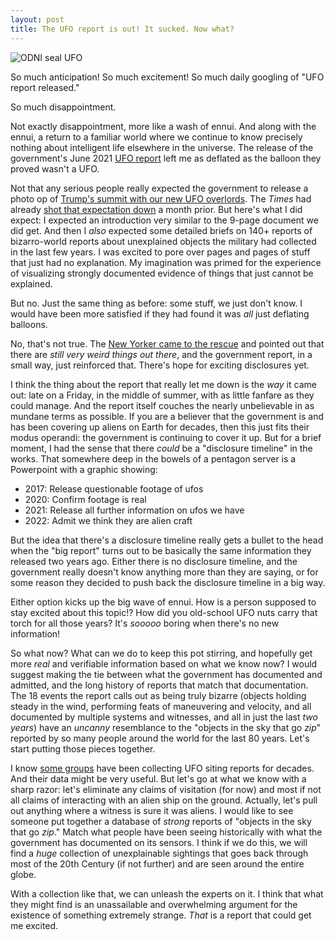 ```yaml
---
layout: post
title: The UFO report is out! It sucked. Now what?
---
```



![ODNI seal UFO](/ufo-guide/ufo-pics/ODNI-seal/ODNI-seal-ufo-sm.png "White dude looking at government conspiracy")

So much anticipation! So much excitement! So much daily googling of "UFO report released."

So much disappointment.

Not exactly disappointment, more like a wash of ennui. And along with the ennui, a return to a familiar world where we continue to know precisely nothing about intelligent life elsewhere in the universe. The release of the government's June 2021 [UFO report](https://www.dni.gov/files/ODNI/documents/assessments/Prelimary-Assessment-UAP-20210625.pdf) left me as deflated as the balloon they proved wasn't a UFO.

Not that any serious people really expected the government to release a photo op of [Trump's summit with our new UFO overlords](https://www.nbcnews.com/news/weird-news/former-israeli-space-security-chief-says-extraterrestrials-exist-trump-knows-n1250333). The _Times_ had already [shot that expectation down](https://nytimes.com/2021/06/03/us/politics/ufos-sighting-alien-spacecraft-pentagon.html) a month prior. But here's what I did expect: I expected an introduction very similar to the 9-page document we did get. And then I _also_ expected some detailed briefs on 140+ reports of bizarro-world reports about unexplained objects the military had collected in the last few years. I was excited to pore over pages and pages of stuff that just had no explanation. My imagination was primed for the experience of visualizing strongly documented evidence of things that just cannot be explained.

But no. Just the same thing as before: some stuff, we just don't know. I would have been more satisfied if they had found it was _all_ just deflating balloons.

No, that's not true. The [New Yorker came to the rescue](https://www.newyorker.com/news/daily-comment/the-unexplained-phenomena-of-the-ufo-report) and pointed out that there are _still very weird things out there_, and the government report, in a small way, just reinforced that. There's hope for exciting disclosures yet.

I think the thing about the report that really let me down is the _way_ it came out: late on a Friday, in the middle of summer, with as little fanfare as they could manage. And the report itself couches the nearly unbelievable in as mundane terms as possible. If you are a believer that the government is and has been covering up aliens on Earth for decades, then this just fits their modus operandi: the government is continuing to cover it up. But for a brief moment, I had the sense that there _could_ be a "disclosure timeline" in the works. That somewhere deep in the bowels of a pentagon server is a Powerpoint with a graphic showing:
* 2017: Release questionable footage of ufos
* 2020: Confirm footage is real
* 2021: Release all further information on ufos we have
* 2022: Admit we think they are alien craft

But the idea that there's a disclosure timeline really gets a bullet to the head when the "big report" turns out to be basically the same information they released two years ago. Either there is no disclosure timeline, and the government really doesn't know anything more than they are saying, or for some reason they decided to push back the disclosure timeline in a big way.

Either option kicks up the big wave of ennui. How is a person supposed to stay excited about this topic!? How did you old-school UFO nuts carry that torch for all those years? It's _sooooo_ boring when there's no new information!

So what now? What can we do to keep this pot stirring, and hopefully get more _real_ and verifiable information based on what we know now? I would suggest making the tie between what the government has documented and admitted, and the long history of reports that match that documentation. The 18 events the report calls out as being truly bizarre (objects holding steady in the wind, performing feats of maneuvering and velocity, and all documented by multiple systems and witnesses, and all in just the last _two years_) have an _uncanny_ resemblance to the "objects in the sky that go _zip_" reported by so many people around the world for the last 80 years. Let's start putting those pieces together.

I know [some groups](https://www.mufon.com/) have been collecting UFO siting reports for decades. And their data might be very useful. But let's go at what we know with a sharp razor: let's eliminate any claims of visitation (for now) and most if not all claims of interacting with an alien ship on the ground. Actually, let's pull out anything where a witness is sure it was aliens. I would like to see someone put together a database of _strong_ reports of "objects in the sky that go _zip_." Match what people have been seeing historically with what the government has documented on its sensors. I think if we do this, we will find a _huge_ collection of unexplainable sightings that goes back through most of the 20th Century (if not further) and are seen around the entire globe.

With a collection like that, we can unleash the experts on it. I think that what they might find is an unassailable and overwhelming argument for the existence of something extremely strange. _That_ is a report that could get me excited.



